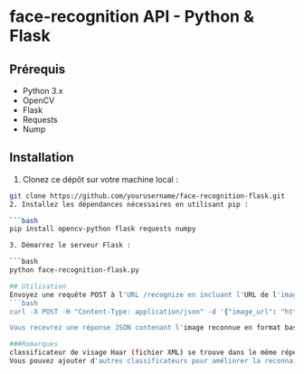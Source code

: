 # face-recognition API - Python & Flask

## Prérequis

* Python 3.x
* OpenCV
* Flask
* Requests
* Nump

## Installation

1. Clonez ce dépôt sur votre machine local :
  
  ```bash
  git clone https://github.com/yourusername/face-recognition-flask.git
2. Installez les dépendances nécessaires en utilisant pip :

  ```bash
  pip install opencv-python flask requests numpy

3. Démarrez le serveur Flask :

  ```bash
  python face-recognition-flask.py

## Utilisation
Envoyez une requête POST à l'URL /recognize en incluant l'URL de l'image à reconnaître dans le corps de la requête :
  ```bash
  curl -X POST -H "Content-Type: application/json" -d '{"image_url": "https://example.com/image.jpg"}' http://localhost:5000/recognize

Vous recevrez une réponse JSON contenant l'image reconnue en format base64.

###Remarques
classificateur de visage Haar (fichier XML) se trouve dans le même répertoire que le fichier Python.
Vous pouvez ajouter d'autres classificateurs pour améliorer la reconnaissance de visage en les chargeant dans la fonction recognize_face.
